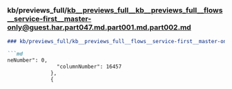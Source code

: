 ### kb/previews_full/kb__previews_full__kb__previews_full__flows__service-first__master-only@guest.har.part047.md.part001.md.part002.md

```md
### kb/previews_full/kb__previews_full__flows__service-first__master-only@guest.har.part047.md.part001.md (part 002)

```md
neNumber": 0,
                "columnNumber": 16457
              },
              {
         
```

```

```
